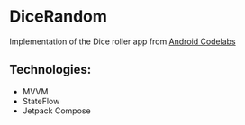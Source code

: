 # DiceRandom

Implementation of the Dice roller app from [Android Codelabs](https://developer.android.com/codelabs/basic-android-kotlin-compose-build-a-dice-roller-app#0)


## Technologies:

* MVVM
* StateFlow
* Jetpack Compose
